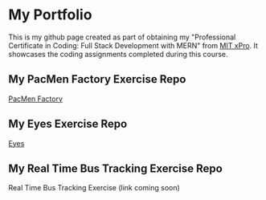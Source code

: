 # My Portfolio
This is my github page created as part of obtaining my "Professional Certificate in Coding: Full Stack Development with MERN" from [MIT xPro](https://xpro.mit.edu/).
It showcases the coding assignments completed during this course.

## My PacMen Factory Exercise Repo
<a href="http://jodytburch.github.io/pacmen-factory"> PacMen Factory </a>

## My Eyes Exercise Repo
<a href="http://jodytburch.github.io/eyes-exercise"> Eyes </a>

## My Real Time Bus Tracking Exercise Repo
Real Time Bus Tracking Exercise (link coming soon)


